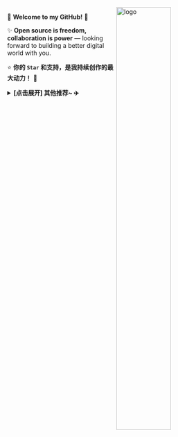 <img src="https://github-readme-stats.vercel.app/api?username=Kwonelee&show_icons=true&theme=Default&locale=cn&hide=prs&rank_icon=github" alt="logo" align="right" width="50%" />

🤖 **Welcome to my GitHub!** 🚀

✨ **Open source is freedom, collaboration is power** — looking forward to building a better digital world with you.

⭐ **你的 `Star` 和支持，是我持续创作的最大动力！** 💖

<details>
<summary><strong> [点击展开] 其他推荐~ ✈️</strong></summary>

#### 🍭🍭🍭
> *暂无*

</details> 
